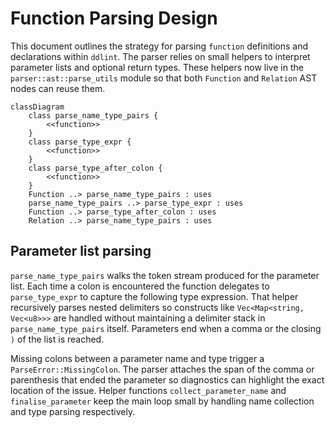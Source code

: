 # Function Parsing Design

This document outlines the strategy for parsing `function` definitions and
declarations within `ddlint`. The parser relies on small helpers to interpret
parameter lists and optional return types. These helpers now live in the
`parser::ast::parse_utils` module so that both `Function` and `Relation` AST
nodes can reuse them.

```mermaid
classDiagram
    class parse_name_type_pairs {
        <<function>>
    }
    class parse_type_expr {
        <<function>>
    }
    class parse_type_after_colon {
        <<function>>
    }
    Function ..> parse_name_type_pairs : uses
    parse_name_type_pairs ..> parse_type_expr : uses
    Function ..> parse_type_after_colon : uses
    Relation ..> parse_name_type_pairs : uses
```

## Parameter list parsing

`parse_name_type_pairs` walks the token stream produced for the parameter list.
Each time a colon is encountered the function delegates to `parse_type_expr` to
capture the following type expression. That helper recursively parses nested
delimiters so constructs like `Vec<Map<string, Vec<u8>>>` are handled without
maintaining a delimiter stack in `parse_name_type_pairs` itself. Parameters end
when a comma or the closing `)` of the list is reached.

Missing colons between a parameter name and type trigger a
`ParseError::MissingColon`. The parser attaches the span of the comma or
parenthesis that ended the parameter so diagnostics can highlight the exact
location of the issue. Helper functions `collect_parameter_name` and
`finalise_parameter` keep the main loop small by handling name collection and
type parsing respectively.
